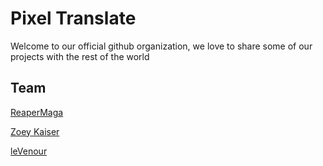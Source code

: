 # Pixel Translate
Welcome to our official github organization, we love to share some of our projects with the rest of the world

## Team

[ReaperMaga](https://github.com/reapermaga)

[Zoey Kaiser](https://github.com/zoey-kaiser)

[leVenour](https://github.com/leVenour)
